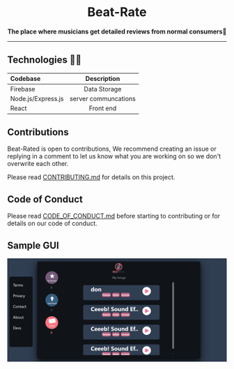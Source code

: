 
<h1 align="center">Beat-Rate</h1>
<p align="center">
  <strong>The place where musicians get detailed reviews from normal consumers🎨</strong>
</p>


---

## Technologies 👨‍💻

| Codebase             |      Description      |
| :------------------- | :-------------------: |
| Firebase             |   Data Storage     |
| Node.js/Express.js   | server communcations |
| React |   Front end  |



## Contributions

Beat-Rated is open to contributions, 
 We recommend creating an issue or replying in a comment to let us know what you are working on
 so we don't overwrite each other.

Please read [CONTRIBUTING.md](https://github.com/Beat-Rate/Beat-Rate/blob/master/Documentation/Contributions.md) 
for details on this project.

##

## Code of Conduct

Please read [CODE_OF_CONDUCT.md](https://github.com/Beat-Rate/Beat-Rate/blob/master/Documentation/code_of_conduct.md) 
before starting to contributing or for details on our code of conduct.



## Sample GUI

<img  src = "https://github.com/Beat-Rate/Beat-Rate/blob/master/React-Frontend/src/Components/Images/current-ui.png"  />
